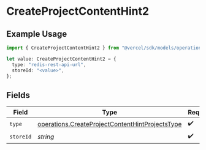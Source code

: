 # CreateProjectContentHint2

## Example Usage

```typescript
import { CreateProjectContentHint2 } from "@vercel/sdk/models/operations/createproject.js";

let value: CreateProjectContentHint2 = {
  type: "redis-rest-api-url",
  storeId: "<value>",
};
```

## Fields

| Field                                                                                                              | Type                                                                                                               | Required                                                                                                           | Description                                                                                                        |
| ------------------------------------------------------------------------------------------------------------------ | ------------------------------------------------------------------------------------------------------------------ | ------------------------------------------------------------------------------------------------------------------ | ------------------------------------------------------------------------------------------------------------------ |
| `type`                                                                                                             | [operations.CreateProjectContentHintProjectsType](../../models/operations/createprojectcontenthintprojectstype.md) | :heavy_check_mark:                                                                                                 | N/A                                                                                                                |
| `storeId`                                                                                                          | *string*                                                                                                           | :heavy_check_mark:                                                                                                 | N/A                                                                                                                |